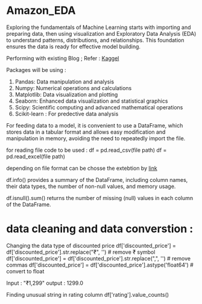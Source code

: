 # Amazon_EDA
Exploring the fundamentals of Machine Learning starts with importing and preparing data, then using visualization and Exploratory Data Analysis (EDA) to understand patterns, distributions, and relationships. This foundation ensures the data is ready for effective model building.


Performing with existing Blog ; Refer : [Kaggel](https://www.kaggle.com/code/mehakiftikhar/amazon-sales-dataset-eda#Amazon-Sales-Dataset-EDA)

Packages will be using : 
1. Pandas: Data manipulation and analysis
2. Numpy: Numerical operations and calculations
3. Matplotlib: Data visualization and plotting
4. Seaborn: Enhanced data visualization and statistical graphics
5. Scipy: Scientific computing and advanced mathematical operations
6. Scikit-learn : For predective data analysis

For feeding data to a model, it is convenient to use a DataFrame, which stores data in a tabular format and allows easy modification and manipulation in memory, avoiding the need to repeatedly import the file.

for reading file code to be used : 
df = pd.read_csv(file path)
df = pd.read_excel(file path)

depending on file format can be chosse the extebtion by [link](https://pandas.pydata.org/docs/user_guide/io.html)

df.info() provides a summary of the DataFrame, including column names, their data types, the number of non-null values, and memory usage.

df.isnull().sum() returns the number of missing (null) values in each column of the DataFrame.

# data cleaning and data converstion :
Changing the data type of discounted price
df['discounted_price'] = df['discounted_price'].str.replace("₹", '')   # remove ₹ symbol
df['discounted_price'] = df['discounted_price'].str.replace(",", '')  # remove commas
df['discounted_price'] = df['discounted_price'].astype('float64')     # convert to float

Input : "₹1,299"  output :  1299.0


Finding unusual string in rating column
df['rating'].value_counts()
